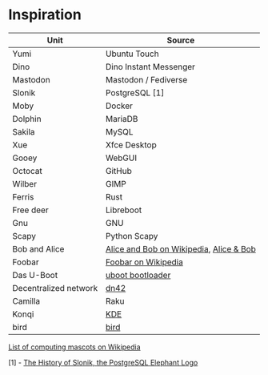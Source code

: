 # Inspiration

| Unit | Source |
| --- | --- |
| Yumi | Ubuntu Touch |
| Dino | Dino Instant Messenger |
| Mastodon | Mastodon / Fediverse |
| Slonik | PostgreSQL [1] |
| Moby | Docker |
| Dolphin | MariaDB |
| Sakila | MySQL |
| Xue | Xfce Desktop |
| Gooey | WebGUI |
| Octocat | GitHub |
| Wilber | GIMP |
| Ferris | Rust |
| Free deer | Libreboot |
| Gnu | GNU |
| Scapy | Python Scapy |
| Bob and Alice | [Alice and Bob on Wikipedia](https://en.wikipedia.org/wiki/Alice_and_Bob), [Alice & Bob](http://cryptocouple.com/) |
| Foobar | [Foobar on Wikipedia](https://en.wikipedia.org/wiki/Foobar) |
| Das U-Boot | [uboot bootloader](https://source.denx.de/u-boot/u-boot/) |
| Decentralized network | [dn42](https://dn42.dev/) |
| Camilla | Raku |
| Konqi | [KDE](https://kde.org/) |
| bird | [bird](https://bird.network.cz/) |

[List of computing mascots on Wikipedia](https://en.wikipedia.org/wiki/List_of_computing_mascots)

[1] - [The History of Slonik, the PostgreSQL Elephant Logo](https://www.vertabelo.com/blog/the-history-of-slonik-the-postgresql-elephant-logo/)
